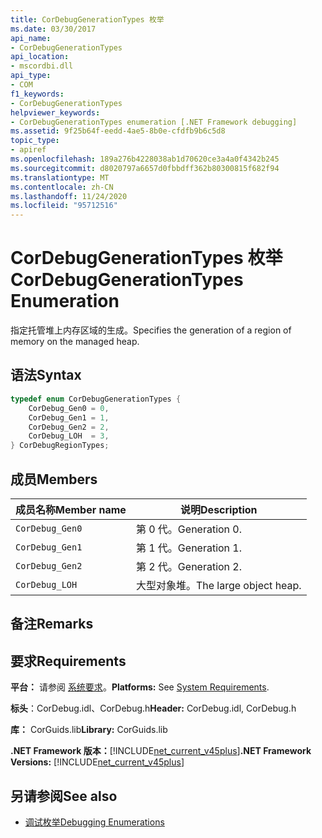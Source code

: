 ```yaml
---
title: CorDebugGenerationTypes 枚举
ms.date: 03/30/2017
api_name:
- CorDebugGenerationTypes
api_location:
- mscordbi.dll
api_type:
- COM
f1_keywords:
- CorDebugGenerationTypes
helpviewer_keywords:
- CorDebugGenerationTypes enumeration [.NET Framework debugging]
ms.assetid: 9f25b64f-eedd-4ae5-8b0e-cfdfb9b6c5d8
topic_type:
- apiref
ms.openlocfilehash: 189a276b4228038ab1d70620ce3a4a0f4342b245
ms.sourcegitcommit: d8020797a6657d0fbbdff362b80300815f682f94
ms.translationtype: MT
ms.contentlocale: zh-CN
ms.lasthandoff: 11/24/2020
ms.locfileid: "95712516"
---
```

# <a name="cordebuggenerationtypes-enumeration"></a><span data-ttu-id="ee27b-102">CorDebugGenerationTypes 枚举</span><span class="sxs-lookup"><span data-stu-id="ee27b-102">CorDebugGenerationTypes Enumeration</span></span>

<span data-ttu-id="ee27b-103">指定托管堆上内存区域的生成。</span><span class="sxs-lookup"><span data-stu-id="ee27b-103">Specifies the generation of a region of memory on the managed heap.</span></span>  
  
## <a name="syntax"></a><span data-ttu-id="ee27b-104">语法</span><span class="sxs-lookup"><span data-stu-id="ee27b-104">Syntax</span></span>  
  
```cpp  
typedef enum CorDebugGenerationTypes {  
    CorDebug_Gen0 = 0,  
    CorDebug_Gen1 = 1,  
    CorDebug_Gen2 = 2,  
    CorDebug_LOH  = 3,  
} CorDebugRegionTypes;  
```  
  
## <a name="members"></a><span data-ttu-id="ee27b-105">成员</span><span class="sxs-lookup"><span data-stu-id="ee27b-105">Members</span></span>  
  
|<span data-ttu-id="ee27b-106">成员名称</span><span class="sxs-lookup"><span data-stu-id="ee27b-106">Member name</span></span>|<span data-ttu-id="ee27b-107">说明</span><span class="sxs-lookup"><span data-stu-id="ee27b-107">Description</span></span>|  
|-----------------|-----------------|  
|`CorDebug_Gen0`|<span data-ttu-id="ee27b-108">第 0 代。</span><span class="sxs-lookup"><span data-stu-id="ee27b-108">Generation 0.</span></span>|  
|`CorDebug_Gen1`|<span data-ttu-id="ee27b-109">第 1 代。</span><span class="sxs-lookup"><span data-stu-id="ee27b-109">Generation 1.</span></span>|  
|`CorDebug_Gen2`|<span data-ttu-id="ee27b-110">第 2 代。</span><span class="sxs-lookup"><span data-stu-id="ee27b-110">Generation 2.</span></span>|  
|`CorDebug_LOH`|<span data-ttu-id="ee27b-111">大型对象堆。</span><span class="sxs-lookup"><span data-stu-id="ee27b-111">The large object heap.</span></span>|  
  
## <a name="remarks"></a><span data-ttu-id="ee27b-112">备注</span><span class="sxs-lookup"><span data-stu-id="ee27b-112">Remarks</span></span>  
  
## <a name="requirements"></a><span data-ttu-id="ee27b-113">要求</span><span class="sxs-lookup"><span data-stu-id="ee27b-113">Requirements</span></span>  

 <span data-ttu-id="ee27b-114">**平台：** 请参阅 [系统要求](../../get-started/system-requirements.md)。</span><span class="sxs-lookup"><span data-stu-id="ee27b-114">**Platforms:** See [System Requirements](../../get-started/system-requirements.md).</span></span>  
  
 <span data-ttu-id="ee27b-115">**标头**：CorDebug.idl、CorDebug.h</span><span class="sxs-lookup"><span data-stu-id="ee27b-115">**Header:** CorDebug.idl, CorDebug.h</span></span>  
  
 <span data-ttu-id="ee27b-116">**库：** CorGuids.lib</span><span class="sxs-lookup"><span data-stu-id="ee27b-116">**Library:** CorGuids.lib</span></span>  
  
 <span data-ttu-id="ee27b-117">**.NET Framework 版本：**[!INCLUDE[net_current_v45plus](../../../../includes/net-current-v45plus-md.md)]</span><span class="sxs-lookup"><span data-stu-id="ee27b-117">**.NET Framework Versions:** [!INCLUDE[net_current_v45plus](../../../../includes/net-current-v45plus-md.md)]</span></span>  
  
## <a name="see-also"></a><span data-ttu-id="ee27b-118">另请参阅</span><span class="sxs-lookup"><span data-stu-id="ee27b-118">See also</span></span>

- [<span data-ttu-id="ee27b-119">调试枚举</span><span class="sxs-lookup"><span data-stu-id="ee27b-119">Debugging Enumerations</span></span>](debugging-enumerations.md)
